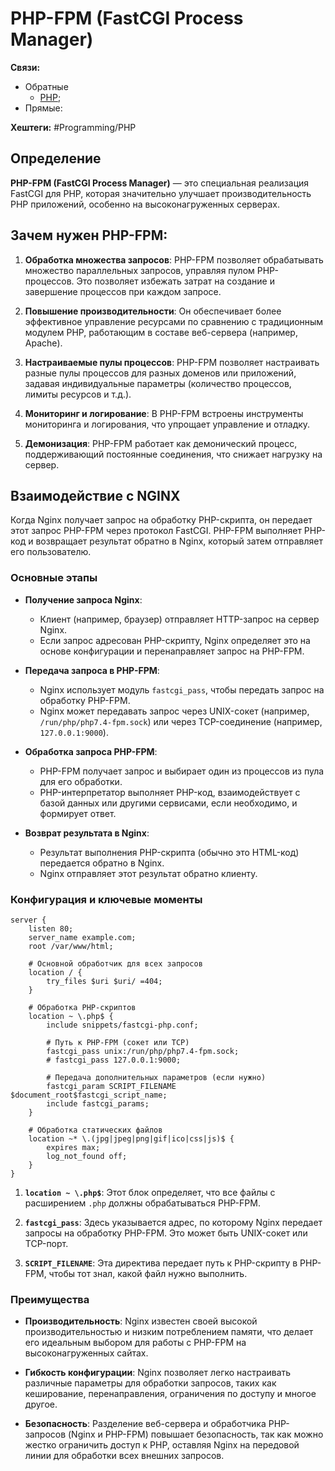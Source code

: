 
# PHP-FPM (FastCGI Process Manager)

**Связи:**
- Обратные
	- [PHP](PHP);
- Прямые:
	

**Хештеги:** #Programming/PHP

## Определение

**PHP-FPM (FastCGI Process Manager)** — это специальная реализация FastCGI для PHP, которая значительно улучшает производительность PHP приложений, особенно на высоконагруженных серверах.

## Зачем нужен PHP-FPM:

1. **Обработка множества запросов**: PHP-FPM позволяет обрабатывать множество параллельных запросов, управляя пулом PHP-процессов. Это позволяет избежать затрат на создание и завершение процессов при каждом запросе.
    
2. **Повышение производительности**: Он обеспечивает более эффективное управление ресурсами по сравнению с традиционным модулем PHP, работающим в составе веб-сервера (например, Apache).
    
3. **Настраиваемые пулы процессов**: PHP-FPM позволяет настраивать разные пулы процессов для разных доменов или приложений, задавая индивидуальные параметры (количество процессов, лимиты ресурсов и т.д.).
    
4. **Мониторинг и логирование**: В PHP-FPM встроены инструменты мониторинга и логирования, что упрощает управление и отладку.
    
5. **Демонизация**: PHP-FPM работает как демонический процесс, поддерживающий постоянные соединения, что снижает нагрузку на сервер.

## Взаимодействие с NGINX

Когда Nginx получает запрос на обработку PHP-скрипта, он передает этот запрос PHP-FPM через протокол FastCGI. PHP-FPM выполняет PHP-код и возвращает результат обратно в Nginx, который затем отправляет его пользователю.

### Основные этапы

- **Получение запроса Nginx**:
    
    - Клиент (например, браузер) отправляет HTTP-запрос на сервер Nginx.
    - Если запрос адресован PHP-скрипту, Nginx определяет это на основе конфигурации и перенаправляет запрос на PHP-FPM.

- **Передача запроса в PHP-FPM**:
    
    - Nginx использует модуль `fastcgi_pass`, чтобы передать запрос на обработку PHP-FPM.
    - Nginx может передавать запрос через UNIX-сокет (например, `/run/php/php7.4-fpm.sock`) или через TCP-соединение (например, `127.0.0.1:9000`).

- **Обработка запроса PHP-FPM**:
    
    - PHP-FPM получает запрос и выбирает один из процессов из пула для его обработки.
    - PHP-интерпретатор выполняет PHP-код, взаимодействует с базой данных или другими сервисами, если необходимо, и формирует ответ.

- **Возврат результата в Nginx**:
    
    - Результат выполнения PHP-скрипта (обычно это HTML-код) передается обратно в Nginx.
    - Nginx отправляет этот результат обратно клиенту.

### Конфигурация и ключевые моменты

```nginx
server {
    listen 80;
    server_name example.com;
    root /var/www/html;

    # Основной обработчик для всех запросов
    location / {
        try_files $uri $uri/ =404;
    }

    # Обработка PHP-скриптов
    location ~ \.php$ {
        include snippets/fastcgi-php.conf;

        # Путь к PHP-FPM (сокет или TCP)
        fastcgi_pass unix:/run/php/php7.4-fpm.sock;
        # fastcgi_pass 127.0.0.1:9000;

        # Передача дополнительных параметров (если нужно)
        fastcgi_param SCRIPT_FILENAME $document_root$fastcgi_script_name;
        include fastcgi_params;
    }

    # Обработка статических файлов
    location ~* \.(jpg|jpeg|png|gif|ico|css|js)$ {
        expires max;
        log_not_found off;
    }
}
```

1) **`location ~ \.php$`**: Этот блок определяет, что все файлы с расширением `.php` должны обрабатываться PHP-FPM.
    
2) **`fastcgi_pass`**: Здесь указывается адрес, по которому Nginx передает запросы на обработку PHP-FPM. Это может быть UNIX-сокет или TCP-порт.
    
3) **`SCRIPT_FILENAME`**: Эта директива передает путь к PHP-скрипту в PHP-FPM, чтобы тот знал, какой файл нужно выполнить.

### Преимущества

- **Производительность**: Nginx известен своей высокой производительностью и низким потреблением памяти, что делает его идеальным выбором для работы с PHP-FPM на высоконагруженных сайтах.
    
- **Гибкость конфигурации**: Nginx позволяет легко настраивать различные параметры для обработки запросов, таких как кеширование, перенаправления, ограничения по доступу и многое другое.
    
- **Безопасность**: Разделение веб-сервера и обработчика PHP-запросов (Nginx и PHP-FPM) повышает безопасность, так как можно жестко ограничить доступ к PHP, оставляя Nginx на передовой линии для обработки всех внешних запросов.

